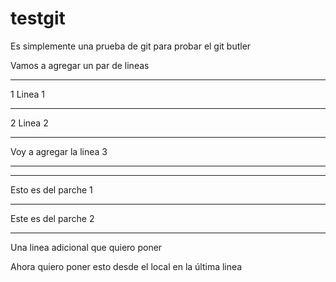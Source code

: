 # testgit

Es simplemente una prueba de git para probar el git butler

Vamos a agregar un par de lineas

---

1 Linea 1

---

2 Linea 2

---

Voy a agregar la linea 3

---

---
Esto es del parche 1

---

Este es del parche 2

---

Una linea adicional que quiero poner

Ahora quiero poner esto desde el local en la última linea
